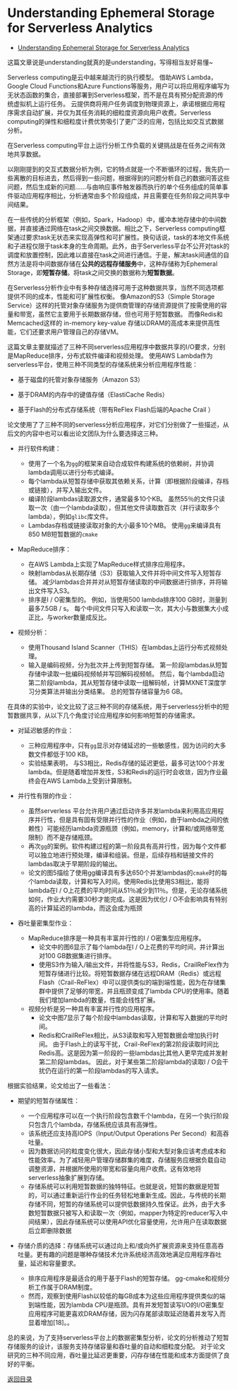 # Understanding Ephemeral Storage for Serverless Analytics

* [Understanding Ephemeral Storage for Serverless Analytics](https://www.usenix.org/system/files/conference/atc18/atc18-klimovic-serverless.pdf)

这篇文章说是understanding就真的是understanding，写得相当友好易懂~

Serverless computing是云中越来越流行的执行模型。 借助AWS Lambda，Google Cloud Functions和Azure Functions等服务，用户可以将应用程序编写为无状态函数的集合，直接部署到Serverless框架，而不是在具有预分配资源的传统虚拟机上运行任务。 云提供商将用户任务调度到物理资源上，承诺根据应用程序需求自动扩展，并仅为其任务消耗的细粒度资源向用户收费。Serverless computing的弹性和细粒度计费优势吸引了更广泛的应用，包括比如交互式数据分析。

在Serverless computing平台上运行分析工作负载的关键挑战是在任务之间有效地共享数据。

以刚刚提到的交互式数据分析为例，它的特点就是一个不断循环的过程，我先扔一些离散的目标进去，然后得到一些问题，根据得到的问题分析自己的数据问答这些问题，然后生成新的问题……与由响应事件触发器而执行的单个任务组成的简单事件驱动应用程序相比，分析通常由多个阶段组成，并且需要在任务阶段之间共享中间结果。

在一些传统的分析框架（例如，Spark，Hadoop）中，缓冲本地存储中的中间数据，并直接通过网络在task之间交换数据。相比之下，Serverless computing框架通过要求task无状态来实现高弹性和可扩展性。换句话说，task的本地文件系统和子进程仅限于task本身的生命周期。此外，由于Serverless平台不公开对task的调度和放置控制，因此难以直接在task之间进行通信。于是，解决task间通信的自然方法是将中间数据存储在**公共的远程存储服务**中，这种存储称为Ephemeral Storage，即**短暂存储**。将task之间交换的数据称为**短暂数据**。

在Serverless分析作业中有多种存储选择可用于这种数据共享，当然不同选项都提供不同的成本，性能和可扩展性权衡。 像Amazon的S3（Simple Storage Service）这样的托管对象存储服务为提供商管理的存储资源提供了按需使用的容量和带宽，虽然它主要用于长期数据存储，但也可用于短暂数据。 而像Redis和Memcached这样的 in-memory key-value 存储以DRAM的高成本来提供高性能，它们还要求用户管理自己的存储VM。 

这篇文章主要就描述了三种不同serverless应用程序中数据共享的I/O要求，分别是MapReduce排序，分布式软件编译和视频处理。 使用AWS Lambda作为serverless平台，使用三种不同类型的存储系统来分析应用程序性能：

* 基于磁盘的托管对象存储服务（Amazon S3）

* 基于DRAM的内存中的键值存储（ElastiCache Redis）

* 基于Flash的分布式存储系统（带有ReFlex Flash后端的Apache Crail ）

论文使用了了三种不同的serverless分析应用程序，对它们分别做了一些描述，从后文的内容中也可以看出论文团队为什么要选择这三种。

* 并行软件构建：
  * 使用了一个名为`gg`的框架来自动合成软件构建系统的依赖树，并协调lambda调用以进行分布式编译。 
  * 每个lambda从短暂存储中获取其依赖关系，计算（即根据阶段编译，存档或链接），并写入输出文件。 
  * 编译阶段lambdas读取源文件，通常最多10个KB。 虽然55％的文件只读取一次（由一个lambda读取），但其他文件读取数百次（并行读取多个lambda），例如`glibc`库文件。 
  * Lambdas存档或链接读取对象的大小最多10个MB。 使用`gg`来编译具有850 MB短暂数据的`cmake`

* MapReduce排序：
  * 在AWS Lambda上实现了MapReduce样式排序应用程序。 
  * 映射lambdas从长期存储（S3）获取输入文件并将中间文件写入短暂存储。 减少lambdas合并并对从短暂存储读取的中间数据进行排序，并将输出文件写入S3。 
  * 排序是I / O密集型的。 例如，当使用500 lambda排序100 GB时，测量到最多7.5GB / s。 每个中间文件只写入和读取一次，其大小与数据集大小成正比，与worker数量成反比。

* 视频分析：
  * 使用Thousand Island Scanner（THIS）在lambdas上运行分布式视频处理。 
  * 输入是编码视频，分为批次并上传到短暂存储。 第一阶段lambdas从短暂存储中读取一批编码视频帧并写回解码视频帧。 然后，每个lambda启动第二阶段lambda，其从短暂存储中读取一组解码帧，计算MXNET深度学习分类算法并输出分类结果。 总的短暂存储容量为6 GB。

在具体的实验中，论文比较了这三种不同的存储系统，用于serverless分析中的短暂数据共享，从以下几个角度讨论应用程序如何影响短暂的存储需求。

* 对延迟敏感的作业：
  * 三种应用程序中，只有`gg`显示对存储延迟的一些敏感性，因为访问的大多数文件都低于100 KB。 
  * 实验结果表明， 与S3相比，Redis存储的延迟更低，最多可达100个并发lambda。但是随着增加并发性，S3和Redis的运行时会收敛，因为作业最终会在AWS Lambda上受到计算限制。

* 并行性有限的作业：
  * 虽然serverless 平台允许用户通过启动许多并发lambda来利用高应用程序并行性，但是具有固有受限并行性的作业（例如，由于lambda之间的依赖性）可能经历lambda资源瓶颈（例如，memory，计算和/或网络带宽限制）而不是存储瓶颈。
  * 再次`gg`的案例。软件构建过程的第一阶段具有高并行性，因为每个文件都可以独立地进行预处理，编译和组装。但是，后续存档和链接文件的lambdas取决于早期阶段的输出。
  * 论文的图5描绘了使用gg编译具有多达650个并发lambdas的`cmake`时的每个lambda读取，计算和写入时间。使用Redis比使用S3相比，能将lambda在I / O上花费的平均时间从51％减少到11％。但是，无论存储系统如何，作业大约需要30秒才能完成。这是因为优化I / O不会影响具有特别高的计算延迟的lambda，而这会成为瓶颈

* 吞吐量密集型作业：
  * MapReduce排序是一种具有丰富并行性的I / O密集型应用程序。
    * 论文中的图6显示了每个lambda在I / O上花费的平均时间，并计算出对100 GB数据集进行排序。
    * 使用S3作为输入/输出文件，并将性能与S3，Redis，CrailReFlex作为短暂存储进行比较。将短暂数据存储在远程DRAM（Redis）或远程Flash（Crail-ReFlex）中可以提供类似的端到端性能，因为在存储集群中提供了足够的带宽，并且瓶颈变成了lambda CPU的使用率。随着我们增加lambda的数量，性能会线性扩展。 
  * 视频分析是另一种具有丰富并行性的应用程序。 
    * 论文中图7显示了每个阶段中lambdas读取，计算和写入数据的平均时间。 
    * Redis和CrailReFlex相比，从S3读取和写入短暂数据会增加执行时间。 由于Flash上的读写干扰，Crail-ReFlex的第2阶段读取时间比Redis高。这是因为第一阶段的一些lambdas比其他人更早完成并发射第二阶段lambdas。 因此，对于某些第二阶段lambda的读取I / O会干扰仍在运行的第一阶段lambdas的写入请求。 

根据实验结果，论文给出了一些看法：

* 期望的短暂存储属性：
  * 一个应用程序可以在一个执行阶段包含数千个lambda，在另一个执行阶段只包含几个lambda，存储系统应该具有高弹性。
  * 该系统还应支持高IOPS（Input/Output Operations Per Second）和高吞吐量。
  * 因为数据访问的粒度变化很大，因此存储小型和大型对象应该考虑成本和性能效率。为了减轻用户管理存储群集的难度，存储服务应根据负载自动调整资源，并根据所使用的带宽和容量向用户收费。这有效地将serverless抽象扩展到存储。
  * 存储系统可以利用短暂数据的独特特征。也就是说，短暂的数据是短暂的，可以通过重新运行作业的任务轻松地重新生成。因此，与传统的长期存储不同，短暂的存储系统可以提供低数据持久性保证。此外，由于大多数短暂数据只被写入和读取一次（例如，mapper为特定的reducer写入中间结果），因此存储系统可以使用API优化容量使用，允许用户在读取数据后立即删除数据

* 存储介质的选择：存储系统可以通过向上和/或向外扩展资源来支持任意高吞吐量。更有趣的问题是哪种存储技术允许系统经济高效地满足应用程序吞吐量，延迟和容量要求。
  * 排序应用程序是最适合的用于基于Flash的短暂存储。 gg-cmake和视频分析工作属于DRAM制度。
  * 然而，观察到使用Flash以较低的每GB成本为这些应用程序提供类似的端到端性能，因为lambda CPU是瓶颈。具有并发短暂读写I/O的I/O密集型应用程序可能更喜欢DRAM存储，因为闪存尾部读取延迟随着并发写入而显着增加[18]。。

总的来说，为了支持serverless平台上的数据密集型分析，论文的分析推动了短暂存储服务的设计，该服务支持存储容量和吞吐量的自动和细粒度分配。 对于论文研究的三种不同应用，吞吐量比延迟更重要，闪存存储在性能和成本方面提供了良好的平衡。



[返回目录](../README.md)